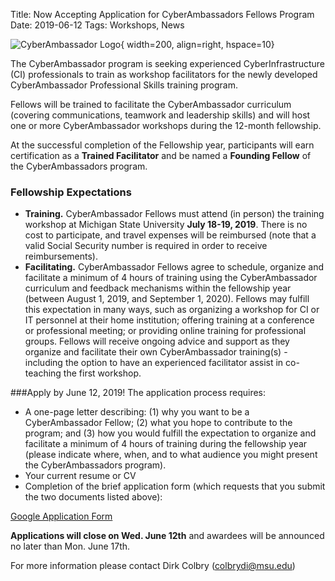 Title: Now Accepting Application for CyberAmbassadors Fellows Program
Date: 2019-06-12
Tags: Workshops, News

![CyberAmbassador Logo](http://colbrydi.github.io/cyberambassadors/images/cyber.png){ width=200, align=right, hspace=10}

The CyberAmbassador program is seeking experienced CyberInfrastructure (CI) professionals to train as workshop facilitators for the newly developed CyberAmbassador Professional Skills training program.

Fellows will be trained to facilitate the CyberAmbassador curriculum (covering communications, teamwork and leadership skills) and will host one or more CyberAmbassador workshops during the 12-month fellowship.

At the successful completion of the Fellowship year, participants will earn certification as a **Trained Facilitator** and be named a **Founding Fellow** of the CyberAmbassadors program.

### Fellowship Expectations
* **Training.** CyberAmbassador Fellows must attend (in person) the training workshop at Michigan State University **July 18-19, 2019**.  There is no cost to participate, and travel expenses will be reimbursed (note that a valid Social Security number is required in order to receive reimbursements).
* **Facilitating.** CyberAmbassador Fellows agree to schedule, organize and facilitate a minimum of 4 hours of training using the CyberAmbassador curriculum and feedback mechanisms within the fellowship year (between August 1, 2019, and September 1, 2020). Fellows may fulfill this expectation in many ways, such as organizing a workshop for CI or IT personnel at their home institution; offering training at a conference or professional meeting; or providing online training for professional groups. Fellows will receive ongoing advice and support as they organize and facilitate their own CyberAmbassador training(s) - including the option to have an experienced facilitator assist in co-teaching the first workshop.

###Apply by June 12, 2019!
The application process requires:

* A one-page letter describing: (1) why you want to be a CyberAmbassador Fellow; (2) what you hope to contribute to the program; and (3) how you would fulfill the expectation to organize and facilitate a minimum of 4 hours of training during the fellowship year (please indicate where, when, and to what audience you might present the CyberAmbassadors program).
* Your current resume or CV
* Completion of the brief application form (which requests that you submit the two documents listed above):

[Google Application Form](https://tinyurl.com/CyberAmbassadorFellow)

**Applications will close on Wed. June 12th** and awardees will be announced no later than Mon. June 17th.

For more information please contact Dirk Colbry (colbrydi@msu.edu)
